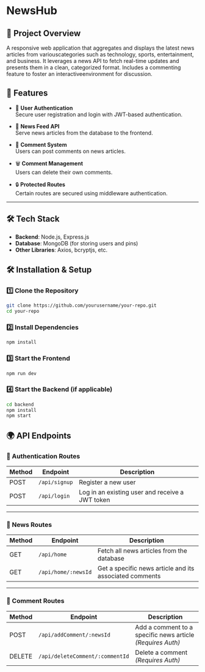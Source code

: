# NewsHub

## 📌 Project Overview
 A responsive web application that aggregates and displays the latest news articles from variouscategories such as technology, sports, entertainment, and business. It leverages a news API to fetch real-time updates and presents them in a clean, categorized format. Includes a commenting feature to foster an interactiveenvironment for discussion.

## 🚀 Features
- 🔐 **User Authentication**  
  Secure user registration and login with JWT-based authentication.

- 📰 **News Feed API**  
  Serve news articles from the database to the frontend.

- 💬 **Comment System**  
  Users can post comments on news articles.

- 🗑️ **Comment Management**  
  Users can delete their own comments.

- 🔒 **Protected Routes**  
  Certain routes are secured using middleware authentication.

---

## 🛠️ Tech Stack
- **Backend**: Node.js, Express.js
- **Database**: MongoDB (for storing users and pins)
- **Other Libraries**: Axios, bcryptjs, etc.


## 🛠️ Installation & Setup
### 1️⃣ Clone the Repository
```sh
git clone https://github.com/yourusername/your-repo.git
cd your-repo
```

### 2️⃣ Install Dependencies
```sh
npm install
```

### 3️⃣ Start the Frontend
```sh
npm run dev
```

### 4️⃣ Start the Backend (if applicable)
```sh
cd backend
npm install
npm start
```

## 🌍 API Endpoints

### 🔐 Authentication Routes

| Method | Endpoint       | Description                                         |
|--------|----------------|-----------------------------------------------------|
| POST   | `/api/signup`  | Register a new user                                 |
| POST   | `/api/login`   | Log in an existing user and receive a JWT token     |

---

### 📰 News Routes

| Method | Endpoint             | Description                                          |
|--------|----------------------|------------------------------------------------------|
| GET    | `/api/home`          | Fetch all news articles from the database            |
| GET    | `/api/home/:newsId`  | Get a specific news article and its associated comments |

---

### 💬 Comment Routes

| Method | Endpoint                          | Description                                             |
|--------|-----------------------------------|---------------------------------------------------------|
| POST   | `/api/addComment/:newsId`         | Add a comment to a specific news article *(Requires Auth)* |
| DELETE | `/api/deleteComment/:commentId`   | Delete a comment *(Requires Auth)*                      |


